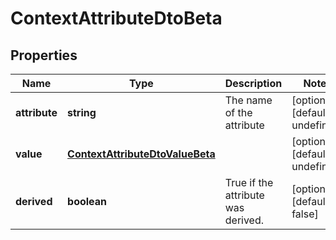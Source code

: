 # ContextAttributeDtoBeta

## Properties

Name | Type | Description | Notes
------------ | ------------- | ------------- | -------------
**attribute** | **string** | The name of the attribute | [optional] [default to undefined]
**value** | [**ContextAttributeDtoValueBeta**](ContextAttributeDtoValueBeta.md) |  | [optional] [default to undefined]
**derived** | **boolean** | True if the attribute was derived. | [optional] [default to false]


